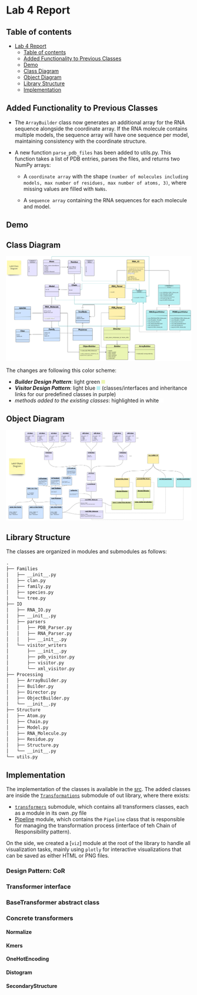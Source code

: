 # Lab 4 Report

## Table of contents

- [Lab 4 Report](#lab-4-report)
  - [Table of contents](#table-of-contents)
  - [Added Functionality to Previous Classes](#added-functionality-to-previous-classes)
  - [Demo](#demo)
  - [Class Diagram](#class-diagram)
  - [Object Diagram](#object-diagram)
  - [Library Structure](#library-structure)
  - [Implementation](#implementation)

## Added Functionality to Previous Classes

- The `ArrayBuilder` class now generates an additional array for the RNA sequence alongside the coordinate array. If the RNA molecule contains multiple models, the sequence array will have one sequence per model, maintaining consistency with the coordinate structure.

- A new function `parse_pdb_files` has been added to utils.py. This function takes a list of PDB entries, parses the files, and returns two NumPy arrays:

    - A `coordinate array` with the shape `(number of molecules including models, max number of residues, max number of atoms, 3)`, where missing values are filled with `NaNs`.

    - A `sequence array` containing the RNA sequences for each molecule and model.

## Demo

## Class Diagram

![Class-Diagram](model/Class-Diagram-Main.jpg)

The changes are following this color scheme:
- ***Builder Design Pattern***: light green <img src='./assets/green.png' width=10 height=10>
- ***Visitor Design Pattern***: light blue <img src='./assets/blue.png' width=10 height=10> (classes/interfaces and inheritance links for our predefined classes in purple)
- *methods added to the existing classes*: highlighted in white <span style="background-color:#FFFFFF; display:inline-block; width:10px; height:10px;"></span> 


## Object Diagram

![Object-Diagram](model/Object-Diagram-Main.jpg)


## Library Structure

The classes are organized in modules and submodules as follows:

```text
.
├── Families
│   ├── __init__.py
│   ├── clan.py
│   ├── family.py
│   ├── species.py
│   └── tree.py
├── IO
│   ├── RNA_IO.py
│   ├── __init__.py
│   ├── parsers
│   │   ├── PDB_Parser.py
│   │   ├── RNA_Parser.py
│   │   ├── __init__.py
│   └── visitor_writers        
│       ├── __init__.py
│       ├── pdb_visitor.py
│       ├── visitor.py
│       └── xml_visitor.py
├── Processing                  
│   ├── ArrayBuilder.py
│   ├── Builder.py
│   ├── Director.py
│   ├── ObjectBuilder.py
│   └── __init__.py
├── Structure
│   ├── Atom.py
│   ├── Chain.py
│   ├── Model.py
│   ├── RNA_Molecule.py
│   ├── Residue.py
│   ├── Structure.py		
│   └── __init__.py
└── utils.py

```

## Implementation 

The implementation of the classes is available in the [src](./src). The added classes are inside the [`Transformations`](./src/Transformations) submodule of out library, where there exists:  
* [`transformers`](./src/Transformations/transformers) submodule, which contains all transformers classes, each as a module in its own .py file 
* [Pipeline](./src/Transformations/Pipeline.py) module, which contains the `Pipeline` class that is responsible for managing the transformation process (interface of teh Chain of Responsibility pattern).

On the side, we created a [`viz`] module at the root of the library to handle all visualization tasks, mainly using `plotly` for interactive visualizations that can be saved as either HTML or PNG files.


### Design Pattern: CoR

### Transformer interface

### BaseTransformer abstract class

### Concrete transformers

#### Normalize

#### Kmers

#### OneHotEncoding

#### Distogram

#### SecondaryStructure
